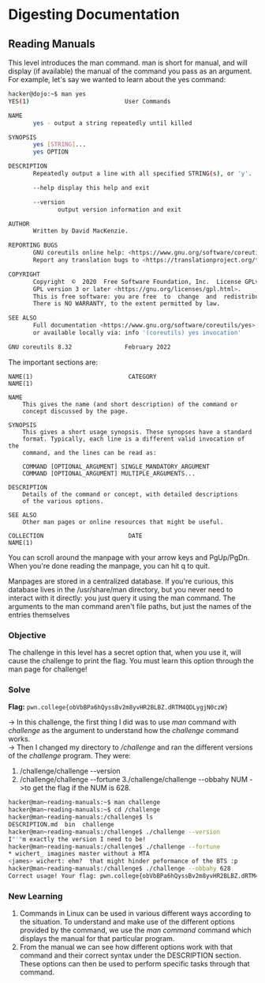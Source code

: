 # Digesting Documentation 

## Reading Manuals
This level introduces the man command. man is short for manual, and will display (if available) the manual of the command you pass as an argument. For example, let's say we wanted to learn about the yes command:

```bash
hacker@dojo:~$ man yes
YES(1)                           User Commands                          YES(1)

NAME
       yes - output a string repeatedly until killed

SYNOPSIS
       yes [STRING]...
       yes OPTION

DESCRIPTION
       Repeatedly output a line with all specified STRING(s), or 'y'.

       --help display this help and exit

       --version
              output version information and exit

AUTHOR
       Written by David MacKenzie.

REPORTING BUGS
       GNU coreutils online help: <https://www.gnu.org/software/coreutils/>
       Report any translation bugs to <https://translationproject.org/team/>

COPYRIGHT
       Copyright  ©  2020  Free Software Foundation, Inc.  License GPLv3+: GNU
       GPL version 3 or later <https://gnu.org/licenses/gpl.html>.
       This is free software: you are free  to  change  and  redistribute  it.
       There is NO WARRANTY, to the extent permitted by law.

SEE ALSO
       Full documentation <https://www.gnu.org/software/coreutils/yes>
       or available locally via: info '(coreutils) yes invocation'

GNU coreutils 8.32               February 2022                          YES(1)
```

The important sections are:

```
NAME(1)                           CATEGORY                          NAME(1)

NAME
	This gives the name (and short description) of the command or
	concept discussed by the page.

SYNOPSIS
	This gives a short usage synopsis. These synopses have a standard
	format. Typically, each line is a different valid invocation of the
	command, and the lines can be read as:

	COMMAND [OPTIONAL_ARGUMENT] SINGLE_MANDATORY_ARGUMENT
	COMMAND [OPTIONAL_ARGUMENT] MULTIPLE_ARGUMENTS...

DESCRIPTION
	Details of the command or concept, with detailed descriptions
	of the various options.

SEE ALSO
	Other man pages or online resources that might be useful.

COLLECTION                        DATE                          NAME(1)
```

You can scroll around the manpage with your arrow keys and PgUp/PgDn. When you're done reading the manpage, you can hit q to quit.

Manpages are stored in a centralized database. If you're curious, this database lives in the /usr/share/man directory, but you never need to interact with it directly: you just query it using the man command. The arguments to the man command aren't file paths, but just the names of the entries themselves

### Objective
The challenge in this level has a secret option that, when you use it, will cause the challenge to print the flag. You must learn this option through the man page for challenge!

### Solve
**Flag:** `pwn.college{obVbBPa6hQyssBv2m8yvHR2BLBZ.dRTM4QDLygjN0czW}`

-> In this challenge, the first thing I did was to use *man* command with *challenge* as the argument to understand how the *challenge* command works.  
-> Then I changed my directory to */challenge* and ran the different versions of the *challenge* program. They were:
  1. /challenge/challenge --version
  2. /challenge/challenge --fortune
  3./challenge/challenge --obbahy NUM ->to get the flag if the NUM is 628.

```bash
hacker@man~reading-manuals:~$ man challenge
hacker@man~reading-manuals:~$ cd /challenge
hacker@man~reading-manuals:/challenge$ ls
DESCRIPTION.md  bin  challenge
hacker@man~reading-manuals:/challenge$ ./challenge --version
I"'"m exactly the version I need to be!
hacker@man~reading-manuals:/challenge$ ./challenge --fortune
* wichert_ imagines master without a MTA
<james> wichert: ehm?  that might hinder peformance of the BTS :p
hacker@man~reading-manuals:/challenge$ ./challenge --obbahy 628
Correct usage! Your flag: pwn.college{obVbBPa6hQyssBv2m8yvHR2BLBZ.dRTM4QDLygjN0czW}
```

### New Learning
1. Commands in Linux can be used in various different ways according to the situation. To understand and make use of the different options provided by the command, we use the *man command* command which displays the manual for that particular program.  
2. From the manual we can see how different options work with that command and their correct syntax under the DESCRIPTION section. These options can then be used to perform specific tasks through that command.